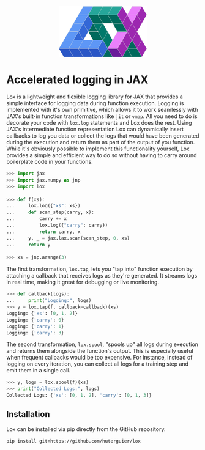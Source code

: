 <div align="center">
    <img src="https://github.com/huterguier/lox/blob/main/docs/_static/lox.png" width="230">
</div>

# Accelerated logging in JAX

Lox is a lightweight and flexible logging library for JAX that provides a simple interface for logging data during function execution.
Logging is implemented with it's own primitive, which allows it to work seamlessly with JAX's built-in function transformations like `jit` or `vmap`.
All you need to do is decorate your code with `lox.log` statements and Lox does the rest.
Using JAX's intermediate function representation Lox can dynamically insert callbacks to log you data or collect the logs that would have been generated during the execution and return them as part of the output of you function.
While it's obviously possible to implement this functionality yourself, Lox provides a simple and efficient way to do so without having to carry around boilerplate code in your functions.

```python
>>> import jax
>>> import jax.numpy as jnp
>>> import lox

>>> def f(xs):
...     lox.log({"xs": xs})
...     def scan_step(carry, x):
...         carry += x
...         lox.log({"carry": carry})
...         return carry, x
...     y, _ = jax.lax.scan(scan_step, 0, xs)
...     return y

>>> xs = jnp.arange(3)
```
The first transformation, `lox.tap`, lets you "tap into" function execution by attaching a callback that receives logs as they're generated. It streams logs in real time, making it great for debugging or live monitoring.

```python
>>> def callback(logs):
...     print("Logging:", logs)
>>> y = lox.tap(f, callback=callback)(xs)
Logging: {'xs': [0, 1, 2]}
Logging: {'carry': 0}
Logging: {'carry': 1}
Logging: {'carry': 3}
```

The second transformation, `lox.spool`, "spools up" all logs during execution and returns them alongside the function's output. 
This is especially useful when frequent callbacks would be too expensive. 
For instance, instead of logging on every iteration, you can collect all logs for a training step and emit them in a single call.
```python
>>> y, logs = lox.spool(f)(xs)
>>> print("Collected Logs:", logs)
Collected Logs: {'xs': [0, 1, 2], 'carry': [0, 1, 3]}
```

## Installation

Lox can be installed via pip directly from the GitHub repository.

```bash
pip install git+https://github.com/huterguier/lox
```
